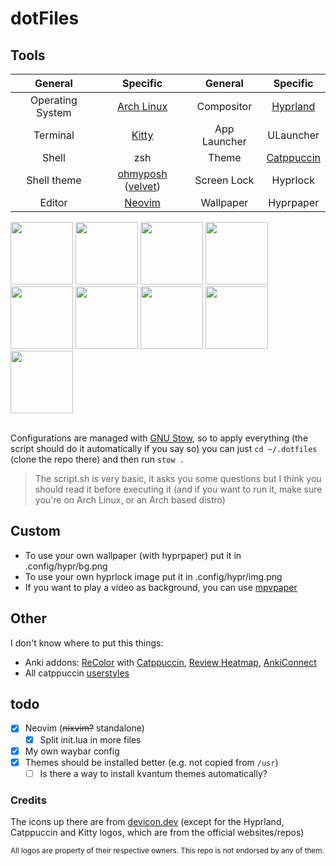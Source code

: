 # dotFiles

## Tools
| General          | Specific                                                                             | General      | Specific                                    |
|:----------------:|:------------------------------------------------------------------------------------:|:------------:|:-------------------------------------------:|
| Operating System | [Arch Linux](https://archlinux.org)                                                  | Compositor   | [Hyprland](https://hyprland.org)            |
| Terminal         | [Kitty](https://sw.kovidgoyal.net/kitty)                                             | App Launcher | ULauncher                                   |
| Shell            | zsh                                                                      | Theme        | [Catppuccin](https://github.com/catppuccin) |
| Shell theme      | [ohmyposh](https://ohmyposh.dev) ([velvet](https://ohmyposh.dev/docs/themes#velvet)) | Screen Lock  | Hyprlock                                    |
| Editor           | [Neovim](https://neovim.io)                                                          | Wallpaper    | Hyprpaper                                   |
<div>
   <img width="100" src="https://cdn.jsdelivr.net/gh/devicons/devicon@latest/icons/archlinux/archlinux-original.svg" />
   <img width="100" height="100" src="https://wiki.hyprland.org/favicon.svg" />
   <img width="100" src="https://cdn.jsdelivr.net/gh/devicons/devicon@latest/icons/bash/bash-original.svg" />
   <img width="100" src="https://sw.kovidgoyal.net/kitty/_static/kitty.svg" />
   <img width="100" src="https://cdn.jsdelivr.net/gh/devicons/devicon@latest/icons/python/python-original.svg" />
   <img width="100" src="https://cdn.jsdelivr.net/gh/devicons/devicon@latest/icons/neovim/neovim-original.svg" />
   <img width="100" src="https://cdn.jsdelivr.net/gh/devicons/devicon@latest/icons/lua/lua-original.svg" />
   <img width="100" src="https://cdn.jsdelivr.net/gh/devicons/devicon@latest/icons/css3/css3-original.svg" />
   <img width="100" src="https://raw.githubusercontent.com/catppuccin/catppuccin/main/assets/logos/exports/1544x1544_circle.png" />
</div>
<br />

Configurations are managed with [GNU Stow](https://www.gnu.org/software/stow), so to apply everything (the script should do it automatically if you say so) you can just `cd ~/.dotfiles` (clone the repo there) and then run `stow .`

> The script.sh is very basic, it asks you some questions but I think you should read it before executing it (and if you want to run it, make sure you're on Arch Linux, or an Arch based distro)

## Custom
- To use your own wallpaper (with hyprpaper) put it in .config/hypr/bg.png
- To use your own hyprlock image put it in .config/hypr/img.png
- If you want to play a video as background, you can use [mpvpaper](https://github.com/GhostNaN/mpvpaper)

## Other
I don't know where to put this things:
- Anki addons: [ReColor](https://ankiweb.net/shared/info/688199788) with [Catppuccin](https://github.com/catppuccin/anki), [Review Heatmap](https://ankiweb.net/shared/info/1771074083), [AnkiConnect](https://ankiweb.net/shared/info/2055492159)
- All catppuccin [userstyles](https://github.com/catppuccin/userstyles)

## todo
- [x] Neovim (~~nixvim?~~ standalone)
   - [x] Split init.lua in more files
- [x] My own waybar config
- [x] Themes should be installed better (e.g. not copied from `/usr`)
   - [ ] Is there a way to install kvantum themes automatically?
     
### Credits
The icons up there are from [devicon.dev](https://devicon.dev) (except for the Hyprland, Catppuccin and Kitty logos, which are from the official websites/repos)

<sup>All logos are property of their respective owners. This repo is not endorsed by any of them.</sup>
